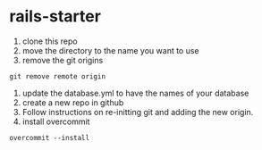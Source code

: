 # rails-starter
1. clone this repo
1. move the directory to the name you want to use
1. remove the git origins
```
git remove remote origin
```
1. update the database.yml to have the names of your database
1. create a new repo in github
1. Follow instructions on re-initting git and adding the new origin.
1. install overcommit
```
overcommit --install
```
